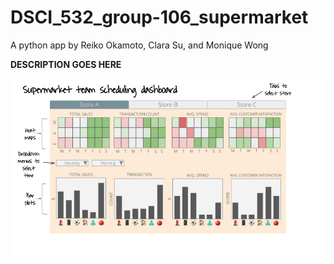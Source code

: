 # DSCI_532_group-106_supermarket
A python app by Reiko Okamoto, Clara Su, and Monique Wong

**DESCRIPTION GOES HERE**

![app_sketch](imgs/DSCI-532_app-sketch.png)